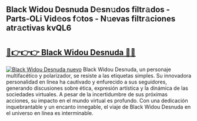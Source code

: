 ## Black Widou Desnuda D𝚎sn𝚞dos filtr𝚊dos - Parts-OLi Vid𝚎os f𝚘tos - N𝚞evas filtr𝚊ciones atr𝚊ctivas kvQL6

# <h2><a href="http://mb3ovc8.tromn.icu/?c=Black+Widou+Desnuda">🔗👉👉👉 Black Widou Desnuda 🔗🔗</a></h2>

[![Black Widou Desnuda nuevo](https://i.imgur.com/pEAQMta.gif)](http://mb3ovc8.tromn.icu/?c=Black+Widou+Desnuda)
Black Widou Desnuda, un personaje multifacético y polarizador, se resiste a las etiquetas simples. Su innovadora personalidad en línea ha cautivado y enfurecido a sus seguidores, generando discusiones sobre ética, expresión artística y la dinámica de las sociedades virtuales. A pesar de la incertidumbre de sus próximas acciones, su impacto en el mundo virtual es profundo. Con una dedicación inquebrantable y un encanto innegable, el viaje de Black Widou Desnuda en el universo en línea es interminable.
